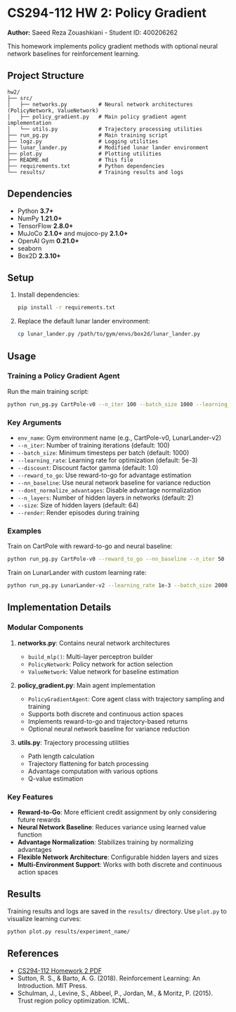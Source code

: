 # CS294-112 HW 2: Policy Gradient

**Author:** Saeed Reza Zouashkiani - Student ID: 400206262

This homework implements policy gradient methods with optional neural network baselines for reinforcement learning.

## Project Structure

```
hw2/
├── src/
│   ├── networks.py          # Neural network architectures (PolicyNetwork, ValueNetwork)
│   ├── policy_gradient.py   # Main policy gradient agent implementation
│   └── utils.py             # Trajectory processing utilities
├── run_pg.py                # Main training script
├── logz.py                  # Logging utilities
├── lunar_lander.py          # Modified lunar lander environment
├── plot.py                  # Plotting utilities
├── README.md                # This file
├── requirements.txt         # Python dependencies
└── results/                 # Training results and logs
```

## Dependencies

* Python **3.7+**
* NumPy **1.21.0+**
* TensorFlow **2.8.0+**
* MuJoCo **2.1.0+** and mujoco-py **2.1.0+**
* OpenAI Gym **0.21.0+**
* seaborn
* Box2D **2.3.10+**

## Setup

1. Install dependencies:
   ```bash
   pip install -r requirements.txt
   ```

2. Replace the default lunar lander environment:
   ```bash
   cp lunar_lander.py /path/to/gym/envs/box2d/lunar_lander.py
   ```

## Usage

### Training a Policy Gradient Agent

Run the main training script:

```bash
python run_pg.py CartPole-v0 --n_iter 100 --batch_size 1000 --learning_rate 5e-3
```

### Key Arguments

* `env_name`: Gym environment name (e.g., CartPole-v0, LunarLander-v2)
* `--n_iter`: Number of training iterations (default: 100)
* `--batch_size`: Minimum timesteps per batch (default: 1000)
* `--learning_rate`: Learning rate for optimization (default: 5e-3)
* `--discount`: Discount factor gamma (default: 1.0)
* `--reward_to_go`: Use reward-to-go for advantage estimation
* `--nn_baseline`: Use neural network baseline for variance reduction
* `--dont_normalize_advantages`: Disable advantage normalization
* `--n_layers`: Number of hidden layers in networks (default: 2)
* `--size`: Size of hidden layers (default: 64)
* `--render`: Render episodes during training

### Examples

Train on CartPole with reward-to-go and neural baseline:
```bash
python run_pg.py CartPole-v0 --reward_to_go --nn_baseline --n_iter 50
```

Train on LunarLander with custom learning rate:
```bash
python run_pg.py LunarLander-v2 --learning_rate 1e-3 --batch_size 2000 --n_iter 200
```

## Implementation Details

### Modular Components

1. **networks.py**: Contains neural network architectures
   - `build_mlp()`: Multi-layer perceptron builder
   - `PolicyNetwork`: Policy network for action selection
   - `ValueNetwork`: Value network for baseline estimation

2. **policy_gradient.py**: Main agent implementation
   - `PolicyGradientAgent`: Core agent class with trajectory sampling and training
   - Supports both discrete and continuous action spaces
   - Implements reward-to-go and trajectory-based returns
   - Optional neural network baseline for variance reduction

3. **utils.py**: Trajectory processing utilities
   - Path length calculation
   - Trajectory flattening for batch processing
   - Advantage computation with various options
   - Q-value estimation

### Key Features

* **Reward-to-Go**: More efficient credit assignment by only considering future rewards
* **Neural Network Baseline**: Reduces variance using learned value function
* **Advantage Normalization**: Stabilizes training by normalizing advantages
* **Flexible Network Architecture**: Configurable hidden layers and sizes
* **Multi-Environment Support**: Works with both discrete and continuous action spaces

## Results

Training results and logs are saved in the `results/` directory. Use `plot.py` to visualize learning curves:

```bash
python plot.py results/experiment_name/
```

## References

* [CS294-112 Homework 2 PDF](cs285_hw2.pdf)
* Sutton, R. S., & Barto, A. G. (2018). Reinforcement Learning: An Introduction. MIT Press.
* Schulman, J., Levine, S., Abbeel, P., Jordan, M., & Moritz, P. (2015). Trust region policy optimization. ICML.

